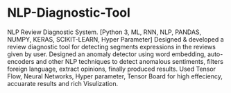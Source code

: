 # NLP-Diagnostic-Tool

NLP Review Diagnostic System.
[Python 3, ML, RNN, NLP, PANDAS, NUMPY, KERAS, SCIKIT-LEARN, Hyper Parameter]
 Designed & developed a review diagnostic tool for detecting segments expressions in the reviews given by user.
 Designed an anomaly detector using word embedding, auto-encoders and other NLP techniques to
detect anomalous sentiments, filters foreign language, extract opinions, finally produced results.
Used Tensor Flow, Neural Networks, Hyper parameter, Tensor Board for high effeciency, accuarate results and rich Visulization.
